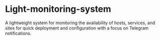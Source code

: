 # Light-monitoring-system
A lightweight system for monitoring the availability of hosts, services, and sites for quick deployment and configuration with a focus on Telegram notifications.
